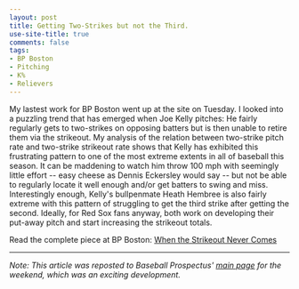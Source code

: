 ```yaml
---
layout: post
title: Getting Two-Strikes but not the Third.
use-site-title: true
comments: false
tags:
- BP Boston
- Pitching
- K%
- Relievers
---
```


My lastest work for BP Boston went up at the site on Tuesday. I looked into a puzzling trend that has emerged when Joe Kelly pitches:
He fairly regularly gets to two-strikes on opposing batters but is then unable to retire them via the strikeout. My analysis of the relation between two-strike pitch rate and two-strike strikeout rate shows that
Kelly has exhibited this frustrating pattern to one of the most extreme extents in all of baseball this season. It can be maddening to watch him
throw 100 mph with seemingly little effort -- easy cheese as Dennis Eckersley would say -- but not be able to regularly locate it well enough and/or get batters to swing and miss. 
Interestingly enough, Kelly's bullpenmate Heath Hembree is also fairly extreme with this pattern of struggling to get the third strike after getting the second. 
Ideally, for Red Sox fans anyway, both work on developing their put-away pitch and start increasing the strikeout totals.

Read the complete piece at BP Boston: <a href = "http://www.baseballprospectus.com/article.php?articleid=31821" target = "_blank"> When the Strikeout Never Comes</a>

***

*Note: This article was reposted to Baseball Prospectus' <a href = "http://www.baseballprospectus.com/" target = "_blank"> main page</a> for the weekend, which was 
an exciting development.*